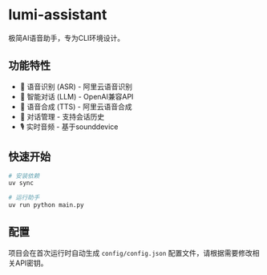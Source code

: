 # lumi-assistant

极简AI语音助手，专为CLI环境设计。

## 功能特性

- 🎯 语音识别 (ASR) - 阿里云语音识别
- 🤖 智能对话 (LLM) - OpenAI兼容API
- 🎤 语音合成 (TTS) - 阿里云语音合成
- 💬 对话管理 - 支持会话历史
- 🎙️ 实时音频 - 基于sounddevice

## 快速开始

```bash
# 安装依赖
uv sync

# 运行助手
uv run python main.py
```

## 配置

项目会在首次运行时自动生成 `config/config.json` 配置文件，请根据需要修改相关API密钥。